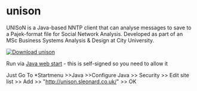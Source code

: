 # unison
UNISoN is a Java-based NNTP client that can analyse messages to save to a Pajek-format file for Social Network Analysis. Developed as part of an MSc Business Systems Analysis &amp; Design at City University. 


[![Download unison](https://a.fsdn.com/con/app/sf-download-button)](https://sourceforge.net/projects/unison-sna/files/latest/download)


Run via [Java web start](http://unison.sleonard.co.uk/downloads/jnlp/launch.jnlp) - this is self-signed so you need to allow it

Just Go To *Startmenu >>Java >>Configure Java >> Security >> Edit site list >> Add >> "http://unison.sleonard.co.uk/" >> OK 



